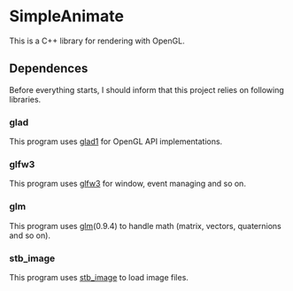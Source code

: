 # SimpleAnimate

This is a C++ library for rendering with OpenGL.

## Dependences

Before everything starts, I should inform that this project relies on following libraries.

### glad

This program uses [glad1][glad] for OpenGL API implementations.

### glfw3

This program uses [glfw3][glfw] for window, event managing and so on.

### glm

This program uses [glm][glm](0.9.4) to handle math (matrix, vectors, quaternions and so on).

### stb_image

This program uses [stb_image][stb] to load image files.

[glad]:(https://github.com/Dav1dde/glad)
[glfw]:(https://github.com/glfw/glfw)
[glm]:(https://github.com/g-truc/glm)

[stb]:(https://github.com/nothings/stb/blob/master/stb_image.h)

